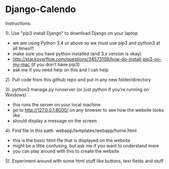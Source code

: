 # Django-Calendo

Instructions:

1). Use "pip3 install Django" to download Django on your laptop 

  - we are using Python 3.4 or above so we must use pip3 and python3 at all times!!! 
  - make sure you have python installed (and 3.x version is okay) 
  - http://stackoverflow.com/questions/34573159/how-do-install-pip3-on-my-mac (if you don't have pip3)
  - ask me if you need help on this and I can help

2). Pull code from this github repo and put in any new folder/directory

3). python3 manage.py runserver (or just python if you're running on Windows)

  - this runs the server on your local machine
  - go to http://127.0.0.1:8000/ on any browser to see how the website looks like
  - should display a message on the screen
  
4). Find file in this path: webapp/templates/webapp/home.html
  - this is the basic html file that is displayed on the website
  - might be a little confusing, but ask me if you want to understand more
  - you can play around with this to create the website
  
5). Experiment around with some html stuff like buttons, text fields and stuff

